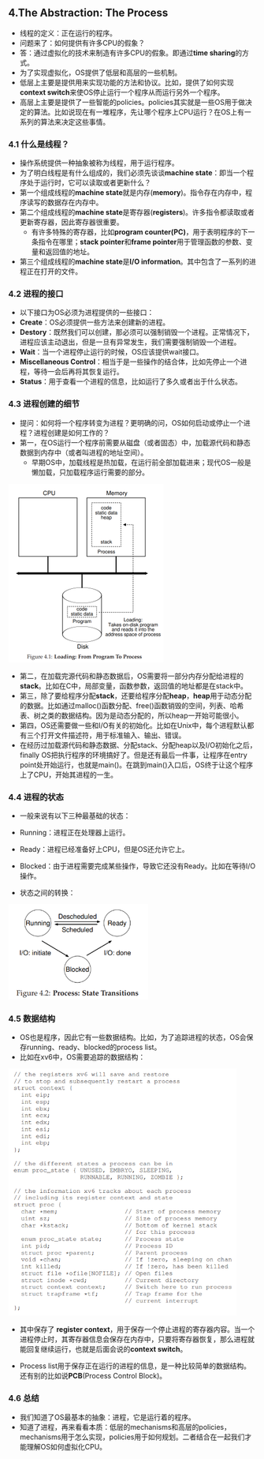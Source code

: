 ## 4.The Abstraction: The Process

- 线程的定义：正在运行的程序。
- 问题来了：如何提供有许多CPU的假象？
- 答：通过虚拟化的技术来制造有许多CPU的假象。即通过**time sharing**的方式。
- 为了实现虚拟化，OS提供了低层和高层的一些机制。
- 低层上主要是提供用来实现功能的方法和协议。比如，提供了如何实现**context switch**来使OS停止运行一个程序从而运行另外一个程序。
- 高层上主要是提供了一些智能的policies。policies其实就是一些OS用于做决定的算法。比如说现在有一堆程序，先让哪个程序上CPU运行？在OS上有一系列的算法来决定这些事情。

### 4.1 什么是线程？

- 操作系统提供一种抽象被称为线程，用于运行程序。
- 为了明白线程是有什么组成的，我们必须先谈谈**machine state**：即当一个程序处于运行时，它可以读取或者更新什么？
- 第一个组成线程的**machine state**就是内存(**memory**)。指令存在内存中，程序读写的数据存在内存中。
- 第二个组成线程的**machine state**是寄存器(**registers**)。许多指令都读取或者更新寄存器，因此寄存器很重要。
  - 有许多特殊的寄存器，比如**program counter(PC)**，用于表明程序的下一条指令在哪里；**stack pointer**和**frame pointer**用于管理函数的参数、变量和返回值的地址。
- 第三个组成线程的**machine state**是**I/O information**。其中包含了一系列的进程正在打开的文件。

### 4.2 进程的接口

- 以下接口为OS必须为进程提供的一些接口：
- **Create**：OS必须提供一些方法来创建新的进程。
- **Destory**：既然我们可以创建，那必须可以强制销毁一个进程。正常情况下，进程应该主动退出，但是一旦有异常发生，我们需要强制销毁一个进程。
- **Wait**：当一个进程停止运行的时候，OS应该提供wait接口。
- **Miscellaneous Control**：相当于是一些操作的结合体，比如先停止一个进程，等待一会后再将其恢复运行。
- **Status**：用于查看一个进程的信息，比如运行了多久或者出于什么状态。

### 4.3 进程创建的细节

- 提问：如何将一个程序转变为进程？更明确的问，OS如何启动或停止一个进程？进程创建是如何工作的？
- 第一，在OS运行一个程序前需要从磁盘（或者固态）中，加载源代码和静态数据到内存中（或者叫进程的地址空间）。
  - 早期OS中，加载线程是热加载，在运行前全部加载进来；现代OS一般是懒加载，只加载程序运行需要的部分。

<img src="https://raw.githubusercontent.com/foursevenlove/gitResource/master/Typora20220322212127.png" style="zoom: 50%;" />

- 第二，在加载完源代码和静态数据后，OS需要将一部分内存分配给进程的**stack**。比如在C中，局部变量，函数参数，返回值的地址都是在stack中。
- 第三，除了要给程序分配**stack**，还要给程序分配**heap**，**heap**用于动态分配的数据。比如通过malloc()函数分配、free()函数销毁的空间，列表、哈希表、树之类的数据结构。因为是动态分配的，所以heap一开始可能很小。
- 第四，OS还需要做一些和I/O有关的初始化。比如在Unix中，每个进程默认都有三个打开文件描述符，用于标准输入、输出、错误。
- 在经历过加载源代码和静态数据、分配stack、分配heap以及I/O初始化之后，finally OS把执行程序的环境搞好了。但是还有最后一件事，让程序在entry point处开始运行，也就是main()。在跳到main()入口后，OS终于让这个程序上了CPU，开始其进程的一生。



### 4.4 进程的状态

- 一般来说有以下三种最基础的状态：
- Running：进程正在处理器上运行。
- Ready：进程已经准备好上CPU，但是OS还允许它上。
- Blocked：由于进程需要完成某些操作，导致它还没有Ready。比如在等待I/O操作。

- 状态之间的转换：

<img src="https://raw.githubusercontent.com/foursevenlove/gitResource/master/Typora20220322212315.png" style="zoom:67%;" />

### 4.5 数据结构

- OS也是程序，因此它有一些数据结构。比如，为了追踪进程的状态，OS会保存running、ready、blocked的process list。
- 比如在xv6中，OS需要追踪的数据结构：

<img src="https://raw.githubusercontent.com/foursevenlove/gitResource/master/Typora20220322213001.png" style="zoom:67%;" />

- 其中保存了 **register context**，用于保存一个停止进程的寄存器内容。当一个进程停止时，其寄存器信息会保存在内存中，只要将寄存器恢复，那么进程就能回复继续运行，也就是后面会说的**context switch**。

- Process list用于保存正在运行的进程的信息，是一种比较简单的数据结构。还有别的比如说**PCB**(Process Control Block)。

### 4.6 总结

- 我们知道了OS最基本的抽象：进程，它是运行着的程序。
- 知道了进程，再来看看本质：低层的mechanisms和高层的policies，mechanisms用于怎么实现，policies用于如何规划。二者结合在一起我们才能理解OS如何虚拟化CPU。

